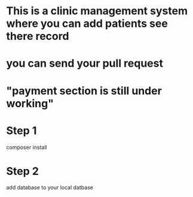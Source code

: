 # This is a clinic management system where you can add patients see there record
# you can send your pull request
# "payment section is still under working"


# Step 1

composer install

# Step 2

add database to your local datbase 